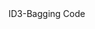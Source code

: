<meta name="google-site-verification" content="HC1JiMrfBSVyqJRM3xmI7mGod5xx9d7tBLlT-RffAoQ" />
ID3-Bagging Code
